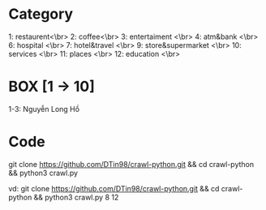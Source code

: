 # Category

1: restaurent<\br>
2: coffee<\br>
3: entertaiment <\br>
4: atm&bank <\br>
6: hospital <\br>
7: hotel&travel <\br>
9: store&supermarket <\br>
10: services <\br>
11: places <\br>
12: education <\br>

# BOX [1 -> 10]

1-3: Nguyễn Long Hồ

# Code

git clone https://github.com/DTin98/crawl-python.git && cd crawl-python && python3 crawl.py <BOX> <CATEGORY>

vd: git clone https://github.com/DTin98/crawl-python.git && cd crawl-python && python3 crawl.py 8 12
